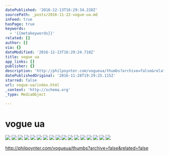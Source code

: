 ```yaml
---
datePublished: '2016-12-13T16:29:34.228Z'
sourcePath: _posts/2016-11-22-vogue-ua.md
inFeed: true
hasPage: true
keywords:
  - '{{metakeywords}}'
related: []
author: []
via: {}
dateModified: '2016-12-13T16:29:24.718Z'
title: vogue ua
app_links: []
publisher: {}
description: 'http://philpoynter.com/vogueua/thumbs?archive=false&related=false'
datePublishedOriginal: '2016-11-28T19:29:25.115Z'
starred: false
url: vogue-ua/index.html
_context: 'http://schema.org'
_type: MediaObject

---
```

# vogue ua
![](https://the-grid-user-content.s3-us-west-2.amazonaws.com/12f2952f-00fa-4d1e-a520-c592b7191e1c.jpg)
![](https://the-grid-user-content.s3-us-west-2.amazonaws.com/7eb269cb-e36d-4517-8987-0f265cf3632a.jpg)
![](https://the-grid-user-content.s3-us-west-2.amazonaws.com/d700f024-0b84-49b3-9fac-335614776780.jpg)
![](https://the-grid-user-content.s3-us-west-2.amazonaws.com/42e65c44-9d2c-4ec0-a5e2-553fb4993e52.jpg)
![](https://the-grid-user-content.s3-us-west-2.amazonaws.com/9ee4f872-d542-4e39-a51d-b135bd787b1e.jpg)
![](https://the-grid-user-content.s3-us-west-2.amazonaws.com/fea06a24-abfd-4def-8c88-6eee0cc90b2c.jpg)
![](https://the-grid-user-content.s3-us-west-2.amazonaws.com/d4762fee-663a-42b4-aa8f-c4d597d87114.jpg)
![](https://the-grid-user-content.s3-us-west-2.amazonaws.com/5010d7f5-7129-4b8e-accd-2648485ff0fd.jpg)
![](https://the-grid-user-content.s3-us-west-2.amazonaws.com/956d339a-691a-419c-b98b-ec9d78cb4a62.jpg)
![](https://the-grid-user-content.s3-us-west-2.amazonaws.com/217ff283-dc58-4689-9772-1d75d4b9b578.jpg)
![](https://the-grid-user-content.s3-us-west-2.amazonaws.com/14c227a0-23cf-4ea3-80fe-8aa41b34d507.jpg)
![](https://the-grid-user-content.s3-us-west-2.amazonaws.com/9980235a-df1c-49cb-872a-f9f2da6ba5b7.jpg)
![](https://the-grid-user-content.s3-us-west-2.amazonaws.com/de20d7b1-0c75-46cf-adee-5e050d7f8c8c.jpg)
![](https://the-grid-user-content.s3-us-west-2.amazonaws.com/89102633-38ca-4734-9ecf-1b47c007070d.jpg)
![](https://the-grid-user-content.s3-us-west-2.amazonaws.com/23a0162d-37fa-415c-a199-dc1f039f8e1d.jpg)
![](https://the-grid-user-content.s3-us-west-2.amazonaws.com/703032d7-7512-49f4-a19e-a9f35d3cd141.jpg)
![](https://the-grid-user-content.s3-us-west-2.amazonaws.com/2c92f9d3-e7c9-44bc-90d4-3c463616d354.jpg)

http://philpoynter.com/vogueua/thumbs?archive=false&related=false